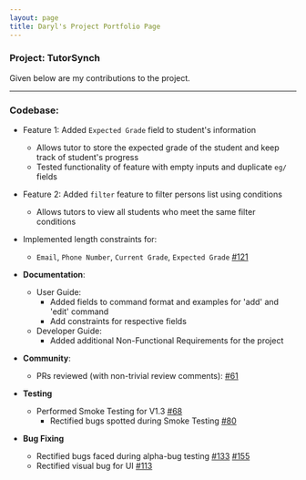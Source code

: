 ```yaml
---
layout: page
title: Daryl's Project Portfolio Page
---
```


### Project: TutorSynch

Given below are my contributions to the project.

***
### Codebase:
* Feature 1: Added `Expected Grade` field to student's information
    * Allows tutor to store the expected grade of the student and keep track of student's progress
    * Tested functionality of feature with empty inputs and duplicate `eg/` fields
* Feature 2: Added `filter` feature to filter persons list using conditions
  * Allows tutors to view all students who meet the same filter conditions
* Implemented length constraints for:
  * `Email`, `Phone Number`, `Current Grade`, `Expected Grade` [\#121](https://github.com/AY2425S2-CS2103-F15-2/tp/pull/127)
* **Documentation**:
    * User Guide:
      * Added fields to command format and examples for 'add' and 'edit' command
      * Add constraints for respective fields
    * Developer Guide:
      * Added additional Non-Functional Requirements for the project

* **Community**:
    * PRs reviewed (with non-trivial review comments): [\#61](https://github.com/AY2425S2-CS2103-F15-2/tp/pull/61)
    
* **Testing**
  * Performed Smoke Testing for V1.3 [\#68](https://github.com/AY2425S2-CS2103-F15-2/tp/issues/68)
    * Rectified bugs spotted during Smoke Testing [\#80](https://github.com/AY2425S2-CS2103-F15-2/tp/issues/80)
* **Bug Fixing**
  * Rectified bugs faced during alpha-bug testing [\#133](https://github.com/AY2425S2-CS2103-F15-2/tp/issues/133) [\#155](https://github.com/AY2425S2-CS2103-F15-2/tp/issues/155)
  * Rectified visual bug for UI [\#113](https://github.com/AY2425S2-CS2103-F15-2/tp/issues/113)
